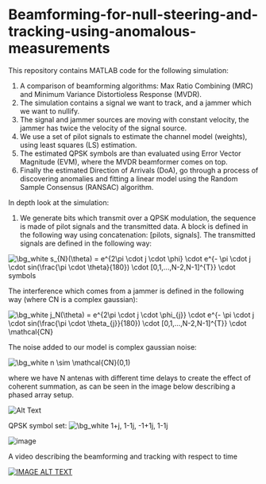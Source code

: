 # Beamforming-for-null-steering-and-tracking-using-anomalous-measurements

This repository contains MATLAB code for the following simulation:
1. A comparison of beamforming algorithms: Max Ratio Combining (MRC) and Minimum Variance Distortioless Response (MVDR).
2. The simulation contains a signal we want to track, and a jammer which we want to nullify.
3. The signal and jammer sources are moving with constant velocity, the jammer has twice the velocity of the signal source.
4. We use a set of pilot signals to estimate the channel model (weights), using least squares (LS) estimation.
5. The estimated QPSK symbols are than evaluated using Error Vector Magnitude (EVM), where the MVDR beamformer comes on top.
6. Finally the estimated Direction of Arrivals (DoA), go through a process of discovering anomalies and fitting a linear model using the Random Sample Consensus (RANSAC) algorithm. 

In depth look at the simulation:

1. We generate bits which transmit over a QPSK modulation, the sequence is made of pilot signals and the transmitted data. 
A block is defined in the following way using concatenation: [pilots, signals]. 
The transmitted signals are defined in the following way: 

<img src="https://latex.codecogs.com/png.image?\dpi{110}&space;\bg_white&space;s_{N}(\theta)&space;=&space;e^{2\pi&space;\cdot&space;j&space;\cdot&space;\phi}&space;\cdot&space;e^{-&space;\pi&space;\cdot&space;j&space;\cdot&space;sin(\frac{\pi&space;\cdot&space;\theta}{180})&space;\cdot&space;[0,1,...,N-2,N-1]^{T}}&space;\cdot&space;symbols" title="\bg_white s_{N}(\theta) = e^{2\pi \cdot j \cdot \phi} \cdot e^{- \pi \cdot j \cdot sin(\frac{\pi \cdot \theta}{180}) \cdot [0,1,...,N-2,N-1]^{T}} \cdot symbols" />

The interference which comes from a jammer is defined in the following way (where CN is a complex gaussian):

<img src="https://latex.codecogs.com/png.image?\dpi{110}&space;\bg_white&space;j_N(\theta)&space;=&space;e^{2\pi&space;\cdot&space;j&space;\cdot&space;\phi_{j}}&space;\cdot&space;e^{-&space;\pi&space;\cdot&space;j&space;\cdot&space;sin(\frac{\pi&space;\cdot&space;\theta_{j}}{180})&space;\cdot&space;[0,1,...,N-2,N-1]^{T}}&space;\cdot&space;\mathcal{CN}" title="\bg_white j_N(\theta) = e^{2\pi \cdot j \cdot \phi_{j}} \cdot e^{- \pi \cdot j \cdot sin(\frac{\pi \cdot \theta_{j}}{180}) \cdot [0,1,...,N-2,N-1]^{T}} \cdot \mathcal{CN}" />

The noise added to our model is complex gaussian noise:

<img src="https://latex.codecogs.com/png.image?\dpi{110}&space;\bg_white&space;n&space;\sim&space;&space;\mathcal{CN}(0,1)" title="\bg_white n \sim \mathcal{CN}(0,1)" />

where we have N antenas with different time delays to create the effect of coherent summation, as can be seen in the image below describing a phased array setup.


![Alt Text](https://upload.wikimedia.org/wikipedia/commons/4/4a/Phased_array_animation_with_arrow_10frames_371x400px_100ms.gif)





QPSK symbol set:
<img src="https://latex.codecogs.com/png.image?\dpi{110}&space;\bg_white&space;1&plus;j,&space;1-1j,&space;-1&plus;1j,&space;1-1j" title="\bg_white 1+j, 1-1j, -1+1j, 1-1j" />

![image](https://user-images.githubusercontent.com/60748408/150105145-57990d96-8ed5-4209-9538-1278fda34ae6.png)


A video describing the beamforming and tracking with respect to time

[![IMAGE ALT TEXT](https://img.youtube.com/vi/bOLJTF90Vzs/0.jpg)](https://youtu.be/bOLJTF90Vzs)
